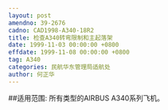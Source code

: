 ```yaml
---
layout: post
amendno: 39-2676
cadno: CAD1998-A340-18R2
title: 检查A340转弯限制和主起落架
date: 1999-11-03 00:00:00 +0800
effdate: 1999-11-08 00:00:00 +0800
tag: A340
categories: 民航华东管理局适航处
author: 何正华
---
```


##适用范围:
所有类型的AIRBUS A340系列飞机。

